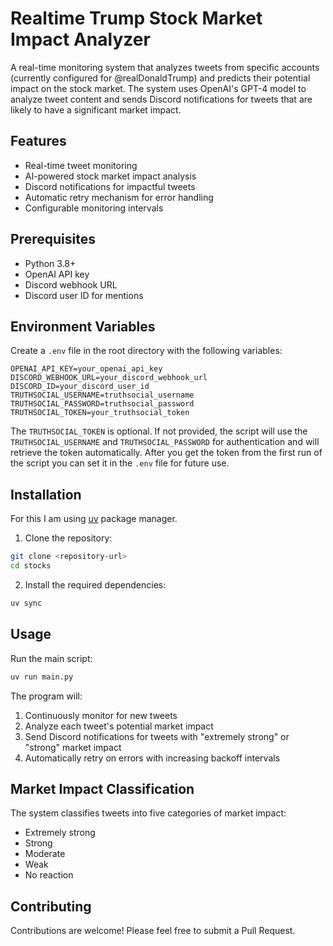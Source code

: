 # Realtime Trump Stock Market Impact Analyzer

A real-time monitoring system that analyzes tweets from specific accounts (currently configured for @realDonaldTrump) and predicts their potential impact on the stock market. The system uses OpenAI's GPT-4 model to analyze tweet content and sends Discord notifications for tweets that are likely to have a significant market impact.

## Features

- Real-time tweet monitoring
- AI-powered stock market impact analysis
- Discord notifications for impactful tweets
- Automatic retry mechanism for error handling
- Configurable monitoring intervals

## Prerequisites

- Python 3.8+
- OpenAI API key
- Discord webhook URL
- Discord user ID for mentions

## Environment Variables

Create a `.env` file in the root directory with the following variables:

```env
OPENAI_API_KEY=your_openai_api_key
DISCORD_WEBHOOK_URL=your_discord_webhook_url
DISCORD_ID=your_discord_user_id
TRUTHSOCIAL_USERNAME=truthsocial_username
TRUTHSOCIAL_PASSWORD=truthsocial_password
TRUTHSOCIAL_TOKEN=your_truthsocial_token
```
The `TRUTHSOCIAL_TOKEN` is optional. If not provided, the script will use the `TRUTHSOCIAL_USERNAME` and `TRUTHSOCIAL_PASSWORD` for authentication and will retrieve the token automatically. After you get the token from the first run of the script you can set it in the `.env` file for future use.
## Installation
For this I am using [uv](https://github.com/astral-sh/uv) package manager.
1. Clone the repository:
```bash
git clone <repository-url>
cd stocks
```

2. Install the required dependencies:
```bash
uv sync
```

## Usage

Run the main script:
```bash
uv run main.py
```

The program will:
1. Continuously monitor for new tweets
2. Analyze each tweet's potential market impact
3. Send Discord notifications for tweets with "extremely strong" or "strong" market impact
4. Automatically retry on errors with increasing backoff intervals

## Market Impact Classification

The system classifies tweets into five categories of market impact:
- Extremely strong
- Strong
- Moderate
- Weak
- No reaction

## Contributing

Contributions are welcome! Please feel free to submit a Pull Request.